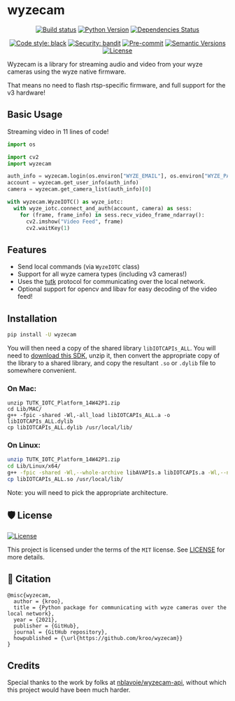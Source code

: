 # wyzecam

<div align="center">

[![Build status](https://github.com/kroo/wyzecam/workflows/build/badge.svg?branch=master&event=push)](https://github.com/kroo/wyzecam/actions?query=workflow%3Abuild)
[![Python Version](https://img.shields.io/pypi/pyversions/wyzecam.svg)](https://pypi.org/project/wyzecam/)
[![Dependencies Status](https://img.shields.io/badge/dependencies-up%20to%20date-brightgreen.svg)](https://github.com/kroo/wyzecam/pulls?utf8=%E2%9C%93&q=is%3Apr%20author%3Aapp%2Fdependabot)

[![Code style: black](https://img.shields.io/badge/code%20style-black-000000.svg)](https://github.com/psf/black)
[![Security: bandit](https://img.shields.io/badge/security-bandit-green.svg)](https://github.com/PyCQA/bandit)
[![Pre-commit](https://img.shields.io/badge/pre--commit-enabled-brightgreen?logo=pre-commit&logoColor=white)](https://github.com/kroo/wyzecam/blob/master/.pre-commit-config.yaml)
[![Semantic Versions](https://img.shields.io/badge/%F0%9F%9A%80-semantic%20versions-informational.svg)](https://github.com/kroo/wyzecam/releases)
[![License](https://img.shields.io/github/license/kroo/wyzecam)](https://github.com/kroo/wyzecam/blob/master/LICENSE)

</div>

Wyzecam is a library for streaming audio and video from your wyze cameras using the wyze native firmware.

That means no need to flash rtsp-specific firmware, and full support for the v3 hardware!

## Basic Usage

Streaming video in 11 lines of code!

```python
import os

import cv2
import wyzecam

auth_info = wyzecam.login(os.environ["WYZE_EMAIL"], os.environ["WYZE_PASSWORD"])
account = wyzecam.get_user_info(auth_info)
camera = wyzecam.get_camera_list(auth_info)[0]

with wyzecam.WyzeIOTC() as wyze_iotc:
  with wyze_iotc.connect_and_auth(account, camera) as sess:
    for (frame, frame_info) in sess.recv_video_frame_ndarray():
      cv2.imshow("Video Feed", frame)
      cv2.waitKey(1)
```

## Features

- Send local commands (via `WyzeIOTC` class)
- Support for all wyze camera types (including v3 cameras!)
- Uses the [tutk](https://github.com/nblavoie/wyzecam-api/tree/master/wyzecam-sdk) protocol for communicating over the
  local network. 
- Optional support for opencv and libav for easy decoding of the video feed!


## Installation

```bash
pip install -U wyzecam
```

You will then need a copy of the shared library `libIOTCAPIs_ALL`. You will need
to [download this SDK](https://github.com/nblavoie/wyzecam-api/tree/master/wyzecam-sdk), unzip it, then convert the
appropriate copy of the library to a shared library, and copy the resultant `.so` or `.dylib` file to somewhere
convenient.

### On Mac:

```shell
unzip TUTK_IOTC_Platform_14W42P1.zip
cd Lib/MAC/
g++ -fpic -shared -Wl,-all_load libIOTCAPIs_ALL.a -o libIOTCAPIs_ALL.dylib
cp libIOTCAPIs_ALL.dylib /usr/local/lib/
```

### On Linux:

```bash
unzip TUTK_IOTC_Platform_14W42P1.zip
cd Lib/Linux/x64/
g++ -fpic -shared -Wl,--whole-archive libAVAPIs.a libIOTCAPIs.a -Wl,--no-whole-archive -o libIOTCAPIs_ALL.so
cp libIOTCAPIs_ALL.so /usr/local/lib/
```

Note: you will need to pick the appropriate architecture.

## 🛡 License

[![License](https://img.shields.io/github/license/kroo/wyzecam)](https://github.com/kroo/wyzecam/blob/master/LICENSE)

This project is licensed under the terms of the `MIT` license.
See [LICENSE](https://github.com/kroo/wyzecam/blob/master/LICENSE) for more details.

## 📃 Citation

```
@misc{wyzecam,
  author = {kroo},
  title = {Python package for communicating with wyze cameras over the local network},
  year = {2021},
  publisher = {GitHub},
  journal = {GitHub repository},
  howpublished = {\url{https://github.com/kroo/wyzecam}}
}
```

## Credits

Special thanks to the work by folks at [nblavoie/wyzecam-api](https://github.com/nblavoie/wyzecam-api), without which
this project would have been much harder.
